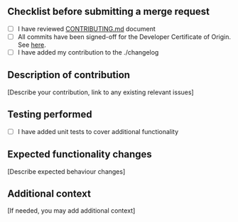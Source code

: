 ## Checklist before submitting a merge request

- [ ] I have reviewed [CONTRIBUTING.md](https://github.com/pogi7/dx-tips/blob/main/CONTRIBUTING.md) document
- [ ] All commits have been signed-off for the Developer Certificate of Origin. See [here](https://github.com/pogi7/dx-tips/blob/main/CONTRIBUTING.md#developer-certificate-of-origin).
- [ ] I have added my contribution to the ./changelog

## Description of contribution

[Describe your contribution, link to any existing relevant issues]

## Testing performed

<!-- If needed, describe additional testing that was performed for any changes -->

- [ ] I have added unit tests to cover additional functionality


## Expected functionality changes

[Describe expected behaviour changes]

## Additional context

[If needed, you may add additional context]
